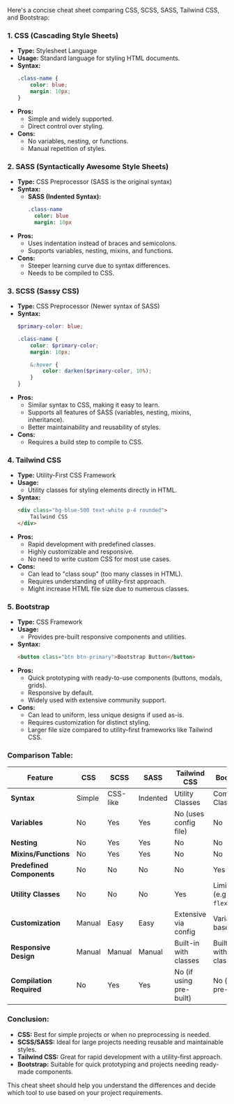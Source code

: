 Here's a concise cheat sheet comparing CSS, SCSS, SASS, Tailwind CSS, and Bootstrap:

### **1. CSS (Cascading Style Sheets)**
- **Type:** Stylesheet Language
- **Usage:** Standard language for styling HTML documents.
- **Syntax:**
  ```css
  .class-name {
      color: blue;
      margin: 10px;
  }
  ```
- **Pros:**
  - Simple and widely supported.
  - Direct control over styling.
- **Cons:**
  - No variables, nesting, or functions.
  - Manual repetition of styles.

### **2. SASS (Syntactically Awesome Style Sheets)**
- **Type:** CSS Preprocessor (SASS is the original syntax)
- **Syntax:**
  - **SASS (Indented Syntax):**
    ```sass
    .class-name
      color: blue
      margin: 10px
    ```
- **Pros:**
  - Uses indentation instead of braces and semicolons.
  - Supports variables, nesting, mixins, and functions.
- **Cons:**
  - Steeper learning curve due to syntax differences.
  - Needs to be compiled to CSS.

### **3. SCSS (Sassy CSS)**
- **Type:** CSS Preprocessor (Newer syntax of SASS)
- **Syntax:**
  ```scss
  $primary-color: blue;

  .class-name {
      color: $primary-color;
      margin: 10px;

      &:hover {
          color: darken($primary-color, 10%);
      }
  }
  ```
- **Pros:**
  - Similar syntax to CSS, making it easy to learn.
  - Supports all features of SASS (variables, nesting, mixins, inheritance).
  - Better maintainability and reusability of styles.
- **Cons:**
  - Requires a build step to compile to CSS.

### **4. Tailwind CSS**
- **Type:** Utility-First CSS Framework
- **Usage:**
  - Utility classes for styling elements directly in HTML.
- **Syntax:**
  ```html
  <div class="bg-blue-500 text-white p-4 rounded">
      Tailwind CSS
  </div>
  ```
- **Pros:**
  - Rapid development with predefined classes.
  - Highly customizable and responsive.
  - No need to write custom CSS for most use cases.
- **Cons:**
  - Can lead to "class soup" (too many classes in HTML).
  - Requires understanding of utility-first approach.
  - Might increase HTML file size due to numerous classes.

### **5. Bootstrap**
- **Type:** CSS Framework
- **Usage:**
  - Provides pre-built responsive components and utilities.
- **Syntax:**
  ```html
  <button class="btn btn-primary">Bootstrap Button</button>
  ```
- **Pros:**
  - Quick prototyping with ready-to-use components (buttons, modals, grids).
  - Responsive by default.
  - Widely used with extensive community support.
- **Cons:**
  - Can lead to uniform, less unique designs if used as-is.
  - Requires customization for distinct styling.
  - Larger file size compared to utility-first frameworks like Tailwind CSS.

### **Comparison Table:**

| Feature                    | CSS      | SCSS     | SASS     | Tailwind CSS            | Bootstrap               |
|----------------------------|----------|----------|----------|-------------------------|-------------------------|
| **Syntax**                 | Simple   | CSS-like | Indented | Utility Classes         | Component Classes       |
| **Variables**              | No       | Yes      | Yes      | No (uses config file)    | No                      |
| **Nesting**                | No       | Yes      | Yes      | No                      | No                      |
| **Mixins/Functions**       | No       | Yes      | Yes      | No                      | No                      |
| **Predefined Components**  | No       | No       | No       | No                      | Yes                     |
| **Utility Classes**        | No       | No       | No       | Yes                     | Limited (e.g., `d-flex`)|
| **Customization**          | Manual   | Easy     | Easy     | Extensive via config     | Variable-based          |
| **Responsive Design**      | Manual   | Manual   | Manual   | Built-in with classes    | Built-in with classes    |
| **Compilation Required**   | No       | Yes      | Yes      | No (if using pre-built)  | No (if using pre-built)  |

### **Conclusion:**
- **CSS:** Best for simple projects or when no preprocessing is needed.
- **SCSS/SASS:** Ideal for large projects needing reusable and maintainable styles.
- **Tailwind CSS:** Great for rapid development with a utility-first approach.
- **Bootstrap:** Suitable for quick prototyping and projects needing ready-made components.

This cheat sheet should help you understand the differences and decide which tool to use based on your project requirements.
